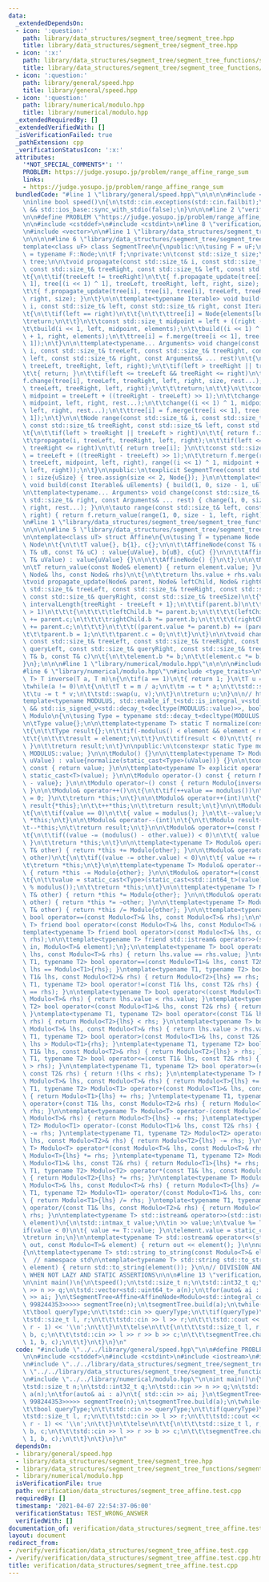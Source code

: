 ```yaml
---
data:
  _extendedDependsOn:
  - icon: ':question:'
    path: library/data_structures/segment_tree/segment_tree.hpp
    title: library/data_structures/segment_tree/segment_tree.hpp
  - icon: ':x:'
    path: library/data_structures/segment_tree/segment_tree_functions/segment_tree_affine.hpp
    title: library/data_structures/segment_tree/segment_tree_functions/segment_tree_affine.hpp
  - icon: ':question:'
    path: library/general/speed.hpp
    title: library/general/speed.hpp
  - icon: ':question:'
    path: library/numerical/modulo.hpp
    title: library/numerical/modulo.hpp
  _extendedRequiredBy: []
  _extendedVerifiedWith: []
  _isVerificationFailed: true
  _pathExtension: cpp
  _verificationStatusIcon: ':x:'
  attributes:
    '*NOT_SPECIAL_COMMENTS*': ''
    PROBLEM: https://judge.yosupo.jp/problem/range_affine_range_sum
    links:
    - https://judge.yosupo.jp/problem/range_affine_range_sum
  bundledCode: "#line 1 \"library/general/speed.hpp\"\n\n\n\n#include <iostream>\n\
    \ninline bool speed()\n{\n\tstd::cin.exceptions(std::cin.failbit);\n\treturn std::cin.tie(nullptr)\
    \ && std::ios_base::sync_with_stdio(false);\n}\n\n\n#line 2 \"verification/data_structures/segment_tree_affine.test.cpp\"\
    \n\n#define PROBLEM \"https://judge.yosupo.jp/problem/range_affine_range_sum\"\
    \n\n#include <cstddef>\n#include <cstdint>\n#line 8 \"verification/data_structures/segment_tree_affine.test.cpp\"\
    \n#include <vector>\n\n#line 1 \"library/data_structures/segment_tree/segment_tree.hpp\"\
    \n\n\n\n#line 6 \"library/data_structures/segment_tree/segment_tree.hpp\"\n\n\
    template<class uF> class SegmentTree\n{\npublic:\n\tusing F = uF;\n\tusing Node\
    \ = typename F::Node;\n\tF f;\nprivate:\n\tconst std::size_t size;\n\tstd::vector<Node>\
    \ tree;\n\n\tvoid propagate(const std::size_t& i, const std::size_t& treeLeft,\
    \ const std::size_t& treeRight, const std::size_t& left, const std::size_t& right)\n\
    \t{\n\t\tif(treeLeft != treeRight)\n\t\t{ f.propagate_update(tree[i], tree[i <<\
    \ 1], tree[(i << 1) ^ 1], treeLeft, treeRight, left, right, size); }\n\t\telse\n\
    \t\t{ f.propagate_update(tree[i], tree[i], tree[i], treeLeft, treeRight, left,\
    \ right, size); }\n\t}\n\n\ttemplate<typename Iterable> void build(const std::size_t&\
    \ i, const std::size_t& left, const std::size_t& right, const Iterable& elements)\n\
    \t{\n\t\tif(left == right)\n\t\t{\n\t\t\ttree[i] = Node{elements[left]};\n\t\t\
    \treturn;\n\t\t}\n\t\tconst std::size_t midpoint = left + ((right - left) >> 1);\n\
    \t\tbuild(i << 1, left, midpoint, elements);\n\t\tbuild((i << 1) ^ 1, midpoint\
    \ + 1, right, elements);\n\t\ttree[i] = f.merge(tree[i << 1], tree[(i << 1) ^\
    \ 1]);\n\t}\n\n\ttemplate<typename... Arguments> void change(const std::size_t&\
    \ i, const std::size_t& treeLeft, const std::size_t& treeRight, const std::size_t&\
    \ left, const std::size_t& right, const Arguments& ... rest)\n\t{\n\t\tpropagate(i,\
    \ treeLeft, treeRight, left, right);\n\t\tif(left > treeRight || treeLeft > right)\n\
    \t\t{ return; }\n\t\tif(left <= treeLeft && treeRight <= right)\n\t\t{\n\t\t\t\
    f.change(tree[i], treeLeft, treeRight, left, right, size, rest...);\n\t\t\tpropagate(i,\
    \ treeLeft, treeRight, left, right);\n\t\t\treturn;\n\t\t}\n\t\tconst std::size_t\
    \ midpoint = treeLeft + ((treeRight - treeLeft) >> 1);\n\t\tchange(i << 1, treeLeft,\
    \ midpoint, left, right, rest...);\n\t\tchange((i << 1) ^ 1, midpoint + 1, treeRight,\
    \ left, right, rest...);\n\t\ttree[i] = f.merge(tree[i << 1], tree[(i << 1) ^\
    \ 1]);\n\t}\n\n\tNode range(const std::size_t& i, const std::size_t& treeLeft,\
    \ const std::size_t& treeRight, const std::size_t& left, const std::size_t& right)\n\
    \t{\n\t\tif(left > treeRight || treeLeft > right)\n\t\t{ return f.identity; }\n\
    \t\tpropagate(i, treeLeft, treeRight, left, right);\n\t\tif(left <= treeLeft &&\
    \ treeRight <= right)\n\t\t{ return tree[i]; }\n\t\tconst std::size_t midpoint\
    \ = treeLeft + ((treeRight - treeLeft) >> 1);\n\t\treturn f.merge(range(i << 1,\
    \ treeLeft, midpoint, left, right), range((i << 1) ^ 1, midpoint + 1, treeRight,\
    \ left, right));\n\t}\n\npublic:\n\texplicit SegmentTree(const std::size_t& uSize)\
    \ : size{uSize} { tree.assign(size << 2, Node{}); }\n\n\ttemplate<typename Iterable>\
    \ void build(const Iterable& uElements) { build(1, 0, size - 1, uElements); }\n\
    \n\ttemplate<typename... Arguments> void change(const std::size_t& left, const\
    \ std::size_t& right, const Arguments& ... rest) { change(1, 0, size - 1, left,\
    \ right, rest...); }\n\n\tauto range(const std::size_t& left, const std::size_t&\
    \ right) { return f.return_value(range(1, 0, size - 1, left, right)); }\n};\n\n\
    \n#line 1 \"library/data_structures/segment_tree/segment_tree_functions/segment_tree_affine.hpp\"\
    \n\n\n\n#line 5 \"library/data_structures/segment_tree/segment_tree_functions/segment_tree_affine.hpp\"\
    \n\ntemplate<class uT> struct Affine\n{\n\tusing T = typename Node::T;\n\n\tstruct\
    \ Node\n\t{\n\t\tT value{}, b{1}, c{};\n\n\t\tAffineNode(const T& uValue, const\
    \ T& uB, const T& uC) : value{uValue}, b{uB}, c{uC} {}\n\n\t\tAffineNode(const\
    \ T& uValue) : value{uValue} {}\n\n\t\tAffineNode() {}\n\t};\n\n\tNode identity{};\n\
    \n\tT return_value(const Node& element) { return element.value; }\n\n\tNode merge(const\
    \ Node& lhs, const Node& rhs)\n\t{\n\t\treturn lhs.value + rhs.value;\n\t}\n\n\
    \tvoid propagate_update(Node& parent, Node& leftChild, Node& rightChild, const\
    \ std::size_t& treeLeft, const std::size_t& treeRight, const std::size_t& queryLeft,\
    \ const std::size_t& queryRight, const std::size_t& treeSize)\n\t{\n\t\tstd::size_t\
    \ intervalLength{treeRight - treeLeft + 1};\n\t\tif(parent.b)\n\t\t{\n\t\t\tif(intervalLength\
    \ > 1)\n\t\t\t{\n\t\t\t\tleftChild.b *= parent.b;\n\t\t\t\t(leftChild.c *= parent.b)\
    \ += parent.c;\n\t\t\t\trightChild.b *= parent.b;\n\t\t\t\t(rightChild.c *= parent.b)\
    \ += parent.c;\n\t\t\t}\n\t\t\t((parent.value *= parent.b) += (parent.c * intervalLength));\n\
    \t\t\tparent.b = 1;\n\t\t\tparent.c = 0;\n\t\t}\n\t}\n\n\tvoid change(Node& element,\
    \ const std::size_t& treeLeft, const std::size_t& treeRight, const std::size_t&\
    \ queryLeft, const std::size_t& queryRight, const std::size_t& treeSize, const\
    \ T& b, const T& c)\n\t{\n\t\telement.b *= b;\n\t\t(element.c *= b) += c;\n\t\
    }\n};\n\n\n#line 1 \"library/numerical/modulo.hpp\"\n\n\n\n#include <algorithm>\n\
    #line 6 \"library/numerical/modulo.hpp\"\n#include <type_traits>\n\ntemplate<typename\
    \ T> T inverse(T a, T m)\n{\n\tif(a == 1)\n\t{ return 1; }\n\tT u = 0, v = 1;\n\
    \twhile(a != 0)\n\t{\n\t\tT t = m / a;\n\t\tm -= t * a;\n\t\tstd::swap(a, m);\n\
    \t\tu -= t * v;\n\t\tstd::swap(u, v);\n\t}\n\treturn u;\n}\n\n// https://github.com/the-tourist/algo/blob/master/numeric/mint.cpp\n\
    template<typename MODULUS, std::enable_if_t<std::is_integral_v<std::decay_t<decltype(MODULUS::value)>>\
    \ && std::is_signed_v<std::decay_t<decltype(MODULUS::value)>>, bool> = true> class\
    \ Modulo\n{\n\tusing Type = typename std::decay_t<decltype(MODULUS::value)>;\n\
    \n\tType value{};\n\n\ttemplate<typename T> static T normalize(const T& element)\n\
    \t{\n\t\tType result{};\n\t\tif(-modulus() < element && element < modulus())\n\
    \t\t{\n\t\t\tresult = element;\n\t\t}\n\t\tif(result < 0)\n\t\t{ result += modulus();\
    \ }\n\t\treturn result;\n\t}\n\npublic:\n\tconstexpr static Type modulus() { return\
    \ MODULUS::value; }\n\n\tModulo() {}\n\n\ttemplate<typename T> Modulo(const T&\
    \ uValue) : value{normalize(static_cast<Type>(uValue))} {}\n\n\tconst Type& operator()()\
    \ const { return value; }\n\n\ttemplate<typename T> explicit operator T() { return\
    \ static_cast<T>(value); }\n\n\tModulo operator-() const { return Modulo{modulus()\
    \ - value}; }\n\n\tModulo operator~() const { return Modulo{inverse(value, modulus())};\
    \ }\n\n\tModulo& operator++()\n\t{\n\t\tif(++value == modulus())\n\t\t{ value\
    \ = 0; }\n\t\treturn *this;\n\t}\n\n\tModulo& operator++(int)\n\t{\n\t\tModulo\
    \ result{*this};\n\t\t++*this;\n\t\treturn result;\n\t}\n\n\tModulo& operator--()\n\
    \t{\n\t\tif(value == 0)\n\t\t{ value = modulus(); }\n\t\t--value;\n\t\treturn\
    \ *this;\n\t}\n\n\tModulo& operator--(int)\n\t{\n\t\tModulo result{*this};\n\t\
    \t--*this;\n\t\treturn result;\n\t}\n\n\tModulo& operator+=(const Modulo& other)\n\
    \t{\n\t\tif((value -= (modulus() - other.value)) < 0)\n\t\t{ value += modulus();\
    \ }\n\t\treturn *this;\n\t}\n\n\ttemplate<typename T> Modulo& operator+=(const\
    \ T& other) { return *this += Modulo{other}; }\n\n\tModulo& operator-=(const Modulo&\
    \ other)\n\t{\n\t\tif((value -= other.value) < 0)\n\t\t{ value += modulus(); }\n\
    \t\treturn *this;\n\t}\n\n\ttemplate<typename T> Modulo& operator-=(const T& other)\
    \ { return *this -= Modulo{other}; }\n\n\tModulo& operator*=(const Modulo& other)\n\
    \t{\n\t\tvalue = static_cast<Type>(static_cast<std::int64_t>(value) * other.value\
    \ % modulus());\n\t\treturn *this;\n\t}\n\n\ttemplate<typename T> Modulo& operator*=(const\
    \ T& other) { return *this *= Modulo{other}; }\n\n\tModulo& operator/=(const Modulo&\
    \ other) { return *this *= ~other; }\n\n\ttemplate<typename T> Modulo& operator/=(const\
    \ T& other) { return *this /= Modulo{other}; }\n\n\ttemplate<typename T> friend\
    \ bool operator==(const Modulo<T>& lhs, const Modulo<T>& rhs);\n\n\ttemplate<typename\
    \ T> friend bool operator<(const Modulo<T>& lhs, const Modulo<T>& rhs);\n\n\t\
    template<typename T> friend bool operator>(const Modulo<T>& lhs, const Modulo<T>&\
    \ rhs);\n\n\ttemplate<typename T> friend std::istream& operator>>(std::istream&\
    \ in, Modulo<T>& element);\n};\n\ntemplate<typename T> bool operator==(const Modulo<T>&\
    \ lhs, const Modulo<T>& rhs) { return lhs.value == rhs.value; }\ntemplate<typename\
    \ T1, typename T2> bool operator==(const Modulo<T1>& lhs, const T2& rhs) { return\
    \ lhs == Modulo<T1>{rhs}; }\ntemplate<typename T1, typename T2> bool operator==(const\
    \ T1& lhs, const Modulo<T2>& rhs) { return Modulo<T2>{lhs} == rhs; }\n\ntemplate<typename\
    \ T1, typename T2> bool operator!=(const T1& lhs, const T2& rhs) { return !(lhs\
    \ == rhs); }\n\ntemplate<typename T> bool operator<(const Modulo<T>& lhs, const\
    \ Modulo<T>& rhs) { return lhs.value < rhs.value; }\ntemplate<typename T1, typename\
    \ T2> bool operator<(const Modulo<T1>& lhs, const T2& rhs) { return lhs < Modulo<T1>{rhs};\
    \ }\ntemplate<typename T1, typename T2> bool operator<(const T1& lhs, const Modulo<T2>&\
    \ rhs) { return Modulo<T2>{lhs} < rhs; }\n\ntemplate<typename T> bool operator>(const\
    \ Modulo<T>& lhs, const Modulo<T>& rhs) { return lhs.value > rhs.value; }\ntemplate<typename\
    \ T1, typename T2> bool operator>(const Modulo<T1>& lhs, const T2& rhs) { return\
    \ lhs > Modulo<T1>{rhs}; }\ntemplate<typename T1, typename T2> bool operator>(const\
    \ T1& lhs, const Modulo<T2>& rhs) { return Modulo<T2>{lhs} > rhs; }\n\ntemplate<typename\
    \ T1, typename T2> bool operator<=(const T1& lhs, const T2& rhs) { return !(lhs\
    \ > rhs); }\n\ntemplate<typename T1, typename T2> bool operator>=(const T1& lhs,\
    \ const T2& rhs) { return !(lhs < rhs); }\n\ntemplate<typename T> Modulo<T> operator+(const\
    \ Modulo<T>& lhs, const Modulo<T>& rhs) { return Modulo<T>{lhs} += rhs; }\ntemplate<typename\
    \ T1, typename T2> Modulo<T1> operator+(const Modulo<T1>& lhs, const T2& rhs)\
    \ { return Modulo<T1>{lhs} += rhs; }\ntemplate<typename T1, typename T2> Modulo<T2>\
    \ operator+(const T1& lhs, const Modulo<T2>& rhs) { return Modulo<T2>{lhs} +=\
    \ rhs; }\n\ntemplate<typename T> Modulo<T> operator-(const Modulo<T>& lhs, const\
    \ Modulo<T>& rhs) { return Modulo<T>{lhs} -= rhs; }\ntemplate<typename T1, typename\
    \ T2> Modulo<T1> operator-(const Modulo<T1>& lhs, const T2& rhs) { return Modulo<T1>{lhs}\
    \ -= rhs; }\ntemplate<typename T1, typename T2> Modulo<T2> operator-(const T1&\
    \ lhs, const Modulo<T2>& rhs) { return Modulo<T2>{lhs} -= rhs; }\n\ntemplate<typename\
    \ T> Modulo<T> operator*(const Modulo<T>& lhs, const Modulo<T>& rhs) { return\
    \ Modulo<T>{lhs} *= rhs; }\ntemplate<typename T1, typename T2> Modulo<T1> operator*(const\
    \ Modulo<T1>& lhs, const T2& rhs) { return Modulo<T1>{lhs} *= rhs; }\ntemplate<typename\
    \ T1, typename T2> Modulo<T2> operator*(const T1& lhs, const Modulo<T2>& rhs)\
    \ { return Modulo<T2>{lhs} *= rhs; }\n\ntemplate<typename T> Modulo<T> operator/(const\
    \ Modulo<T>& lhs, const Modulo<T>& rhs) { return Modulo<T>{lhs} /= rhs; }\ntemplate<typename\
    \ T1, typename T2> Modulo<T1> operator/(const Modulo<T1>& lhs, const T2& rhs)\
    \ { return Modulo<T1>{lhs} /= rhs; }\ntemplate<typename T1, typename T2> Modulo<T2>\
    \ operator/(const T1& lhs, const Modulo<T2>& rhs) { return Modulo<T2>{lhs} /=\
    \ rhs; }\n\ntemplate<typename T> std::istream& operator>>(std::istream& in, Modulo<T>&\
    \ element)\n{\n\tstd::intmax_t value;\n\tin >> value;\n\tvalue %= T::value;\n\t\
    if(value < 0)\n\t{ value += T::value; }\n\telement.value = static_cast<decltype(T::value)>(value);\n\
    \treturn in;\n}\n\ntemplate<typename T> std::ostream& operator<<(std::ostream&\
    \ out, const Modulo<T>& element) { return out << element(); }\n\nnamespace std\n\
    {\n\ttemplate<typename T> std::string to_string(const Modulo<T>& element);\n}\
    \  // namespace std\n\ntemplate<typename T> std::string std::to_string(const Modulo<T>&\
    \ element) { return std::to_string(element()); }\n\n// DIVISION AND FIX UP GCD\
    \ WHEN NOT LAZY AND STATIC ASSERTIONS\n\n\n#line 13 \"verification/data_structures/segment_tree_affine.test.cpp\"\
    \n\nint main()\n{\n\tspeed();\n\tstd::size_t n;\n\tstd::int32_t q;\n\tstd::cin\
    \ >> n >> q;\n\tstd::vector<std::uint64_t> a(n);\n\tfor(auto& ai : a)\n\t{ std::cin\
    \ >> ai; }\n\tSegmentTree<Affine<AffineNode<Modulo<std::integral_constant<std::decay_t<decltype(998244353)>,\
    \ 998244353>>>>> segmentTree(n);\n\tsegmentTree.build(a);\n\twhile(q--)\n\t{\n\
    \t\tbool queryType;\n\t\tstd::cin >> queryType;\n\t\tif(queryType)\n\t\t{\n\t\t\
    \tstd::size_t l, r;\n\t\t\tstd::cin >> l >> r;\n\t\t\tstd::cout << segmentTree.range(l,\
    \ r - 1) << '\\n';\n\t\t}\n\t\telse\n\t\t{\n\t\t\tstd::size_t l, r;\n\t\t\tstd::uint64_t\
    \ b, c;\n\t\t\tstd::cin >> l >> r >> b >> c;\n\t\t\tsegmentTree.change(l, r -\
    \ 1, b, c);\n\t\t}\n\t}\n}\n"
  code: "#include \"../../library/general/speed.hpp\"\n\n#define PROBLEM \"https://judge.yosupo.jp/problem/range_affine_range_sum\"\
    \n\n#include <cstddef>\n#include <cstdint>\n#include <iostream>\n#include <vector>\n\
    \n#include \"../../library/data_structures/segment_tree/segment_tree.hpp\"\n#include\
    \ \"../../library/data_structures/segment_tree/segment_tree_functions/segment_tree_affine.hpp\"\
    \n#include \"../../library/numerical/modulo.hpp\"\n\nint main()\n{\n\tspeed();\n\
    \tstd::size_t n;\n\tstd::int32_t q;\n\tstd::cin >> n >> q;\n\tstd::vector<std::uint64_t>\
    \ a(n);\n\tfor(auto& ai : a)\n\t{ std::cin >> ai; }\n\tSegmentTree<Affine<AffineNode<Modulo<std::integral_constant<std::decay_t<decltype(998244353)>,\
    \ 998244353>>>>> segmentTree(n);\n\tsegmentTree.build(a);\n\twhile(q--)\n\t{\n\
    \t\tbool queryType;\n\t\tstd::cin >> queryType;\n\t\tif(queryType)\n\t\t{\n\t\t\
    \tstd::size_t l, r;\n\t\t\tstd::cin >> l >> r;\n\t\t\tstd::cout << segmentTree.range(l,\
    \ r - 1) << '\\n';\n\t\t}\n\t\telse\n\t\t{\n\t\t\tstd::size_t l, r;\n\t\t\tstd::uint64_t\
    \ b, c;\n\t\t\tstd::cin >> l >> r >> b >> c;\n\t\t\tsegmentTree.change(l, r -\
    \ 1, b, c);\n\t\t}\n\t}\n}\n"
  dependsOn:
  - library/general/speed.hpp
  - library/data_structures/segment_tree/segment_tree.hpp
  - library/data_structures/segment_tree/segment_tree_functions/segment_tree_affine.hpp
  - library/numerical/modulo.hpp
  isVerificationFile: true
  path: verification/data_structures/segment_tree_affine.test.cpp
  requiredBy: []
  timestamp: '2021-04-07 22:54:37-06:00'
  verificationStatus: TEST_WRONG_ANSWER
  verifiedWith: []
documentation_of: verification/data_structures/segment_tree_affine.test.cpp
layout: document
redirect_from:
- /verify/verification/data_structures/segment_tree_affine.test.cpp
- /verify/verification/data_structures/segment_tree_affine.test.cpp.html
title: verification/data_structures/segment_tree_affine.test.cpp
---
```

